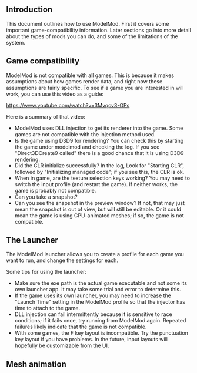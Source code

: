 ## Introduction

This document outlines how to use ModelMod.  First it covers some
important game-compatibility information.  Later sections go into more detail
about the types of mods you can do, and some of the limitations of the system.

## Game compatibility

ModelMod is not compatible with all games.  This is because it makes
assumptions about how games render data, and right now these assumptions
are fairly specific.  To see if a game you are interested in will work, you can use this video as a guide:

https://www.youtube.com/watch?v=3Mvqcv3-OPs

Here is a summary of that video:
* ModelMod uses DLL injection to get its renderer into the game.  Some games
are not compatible with the injection method used.  
* Is the game using D3D9 for rendering?  You can check this by starting the game under modelmod and checking the log.  If you see "Direct3DCreate9 called"
there is a good chance that it is using D3D9 rendering.
* Did the CLR initialize successfully?  In the log, Look for "Starting CLR",
followed by "Initializing managed code"; if you see this, the CLR is ok.
* When in game, are the texture selection keys working?  You may need to switch the input profile (and restart the game).  If neither works, the game is
probably not compatible.
* Can you take a snapshot?  
* Can you see the snapshot in the preview window?  If not, that may just mean the snapshot is out of view, but will still be editable.  Or it could mean the game is using CPU-animated meshes; if so, the game is not compatible.  

## The Launcher

The ModelMod launcher allows you to create a profile for each game you
want to run, and change the settings for each.

Some tips for using the launcher:

* Make sure the exe path is the actual game
executable and not some its own launcher app.  It may take some
trial and error to determine this.  
* If the game uses its own launcher, you may need to
increase the "Launch Time" setting in the ModelMod profile so that
the injector has time to attach to the game.
* DLL injection can fail intermittently because it is sensitive to race conditions;
if it fails once, try running from ModelMod again. Repeated failures likely
indicate that the game is not compatible.
* With some games, the F key layout is incompatible.  Try the punctuation key
layout if you have problems.  In the future, input layouts will hopefully
be customizable from the UI.

## Mesh animation
